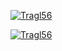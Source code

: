 [![Tragl56](https://github-readme-stats.vercel.app/api?username=Tragl56&theme=dark)](https://github.com/anuraghazra/github-readme-stats)

[![Tragl56](https://github-readme-stats.vercel.app/api/top-langs/?username=Tragl56&hide=html&layout=compact&theme=dark)](https://github.com/anuraghazra/github-readme-stats)
